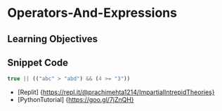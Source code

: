# Operators-And-Expressions

## Learning Objectives





## Snippet Code
```Javascript
true || (("abc" > "abd") && (4 >= "3"))
```


* [Replit] {https://repl.it/@prachimehta1214/ImpartialIntrepidTheories}
* [PythonTutorial] {https://goo.gl/7jZnQH}
